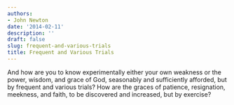 ```yaml
---
authors:
- John Newton
date: '2014-02-11'
description: ''
draft: false
slug: frequent-and-various-trials
title: Frequent and Various Trials
---
```

And how are you to know experimentally either your own weakness or the power, wisdom, and grace of God, seasonably and sufficiently afforded, but by frequent and various trials? How are the graces of patience, resignation, meekness, and faith, to be discovered and increased, but by exercise?



